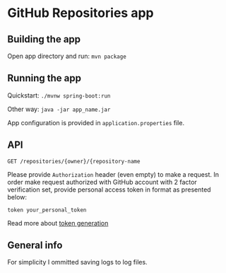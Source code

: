 # GitHub Repositories app

## Building the app 
Open app directory and run:
`
mvn package
`


## Running the app 
Quickstart:
`
./mvnw spring-boot:run
`

Other way: 
`
java -jar app_name.jar
`

App configuration is provided in `application.properties` file.


## API

`
GET /repositories/{owner}/{repository-name
`

Please provide `Authorization` header (even empty) to make a request.
In order make request authorized with GitHub account with 2 factor verification set, provide personal access token in
 format as presented below:
 
 `
 token your_personal_token
 `
 
 Read more about [token generation](https://help.github.com/en/articles/creating-a-personal-access-token-for-the-command-line)
 
 
 ## General info
 For simplicity I ommitted saving logs to log files.
